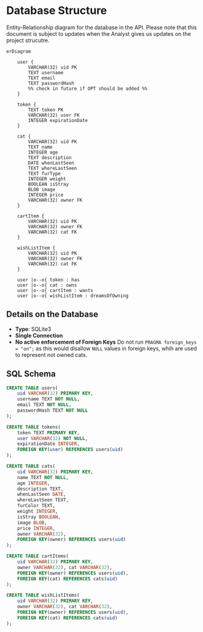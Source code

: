 # Database Structure
Entity-Relationship diagram for the database in the API. Please note that this document is subject to updates when the 
Analyst gives us updates on the project strucutre.
```mermaid
erDiagram

    user {
        VARCHAR(32) uid PK
        TEXT username
        TEXT email
        TEXT passwordHash
        %% check in future if OPT should be added %%
    }
    
    token {
        TEXT token PK
        VARCHAR(32) user FK
        INTEGER expirationDate
    }
        
    cat {
        VARCHAR(32) uid PK
        TEXT name
        INTEGER age
        TEXT description
        DATE whenLastSeen
        TEXT whereLastSeen
        TEXT furType
        INTEGER weight
        BOOLEAN isStray
        BLOB image
        INTEGER price
        VARCHAR(32) owner FK
    }
    
    cartItem {
        VARCHAR(32) uid PK
        VARCHAR(32) owner FK
        VARCHAR(32) cat FK
    }

    wishListItem {
        VARCHAR(32) uid PK
        VARCHAR(32) owner FK
        VARCHAR(32) cat FK
    }
    
    user |o--o{ token : has
    user |o--o{ cat : owns
    user |o--o{ cartItem : wants
    user |o--o{ wishListItem : dreamsOfOwning
```

## Details on the Database
- **Type**: SQLite3
- **Single Connection**
- **No active enforcement of Foreign Keys**
    Do not run `PRAGMA foreign_keys = "on";` as this would disallow `NULL` values in foreign keys, whih are used to represent 
    not owned cats.

## SQL Schema
```sql
CREATE TABLE users(
    uid VARCHAR(32) PRIMARY KEY,
    username TEXT NOT NULL,
    email TEXT NOT NULL,
    passwordHash TEXT NOT NULL
);

CREATE TABLE tokens(
    token TEXT PRIMARY KEY,
    user VARCHAR(32) NOT NULL,
    expirationDate INTEGER,
    FOREIGN KEY(user) REFERENCES users(uid)
);

CREATE TABLE cats(
    uid VARCHAR(32) PRIMARY KEY,
    name TEXT NOT NULL,
    age INTEGER,
    description TEXT,
    whenLastSeen DATE,
    whereLastSeen TEXT,
    furColor TEXT,
    weight INTEGER,
    isStray BOOLEAN,
    image BLOB,
    price INTEGER,
    owner VARCHAR(32),
    FOREIGN KEY(owner) REFERENCES users(uid)
);

CREATE TABLE cartItems(
    uid VARCHAR(32) PRIMARY KEY,
    owner VARCHAR(32), cat VARCHAR(32),
    FOREIGN KEY(owner) REFERENCES users(uid),
    FOREIGN KEY(cat) REFERENCES cats(uid)
);

CREATE TABLE wishListItems(
    uid VARCHAR(32) PRIMARY KEY,
    owner VARCHAR(32), cat VARCHAR(32),
    FOREIGN KEY(owner) REFERENCES users(uid),
    FOREIGN KEY(cat) REFERENCES cats(uid)
);

```


